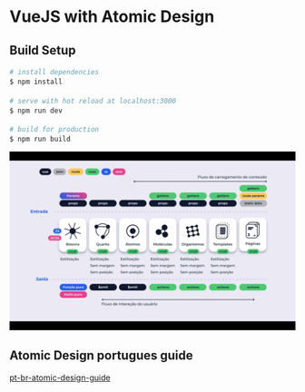 # VueJS with Atomic Design

## Build Setup

```bash
# install dependencies
$ npm install

# serve with hot reload at localhost:3000
$ npm run dev

# build for production
$ npm run build
```

![image](https://github.com/Karytonn/atomic-design-exemple/blob/main/atomic-design.jpg?raw=true)


## Atomic Design portugues guide

[pt-br-atomic-design-guide](https://vidadeproduto.com.br/atomic-design/)